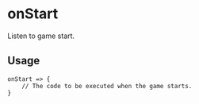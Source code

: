 # onStart

Listen to game start.

## Usage

```gop
onStart => {
    // The code to be executed when the game starts.
}
```
